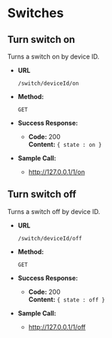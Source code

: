 # Switches

**Turn switch on**
----
  Turns a switch on by device ID.

* **URL**

  `/switch/deviceId/on`

* **Method:**

  `GET`
  
* **Success Response:**

  * **Code:** 200 <br />
    **Content:** `{ state : on }`
 
* **Sample Call:**

  * http://127.0.0.1/1/on


**Turn switch off**
----
  Turns a switch off by device ID.

* **URL**

  `/switch/deviceId/off`

* **Method:**

  `GET`
  
* **Success Response:**

  * **Code:** 200 <br />
    **Content:** `{ state : off }`
 
* **Sample Call:**

  * http://127.0.0.1/1/off

